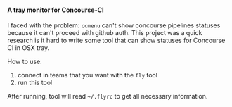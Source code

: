 #### A tray monitor for Concourse-CI

I faced with the problem: `ccmenu` can't show concourse pipelines statuses because it can't proceed with github auth.
This project was a quick research is it hard to write some tool that can show statuses for Concourse CI in OSX tray.

How to use:
 1. connect in teams that you want with the `fly` tool
 2. run this tool

After running, tool will read `~/.flyrc` to get all necessary information.
